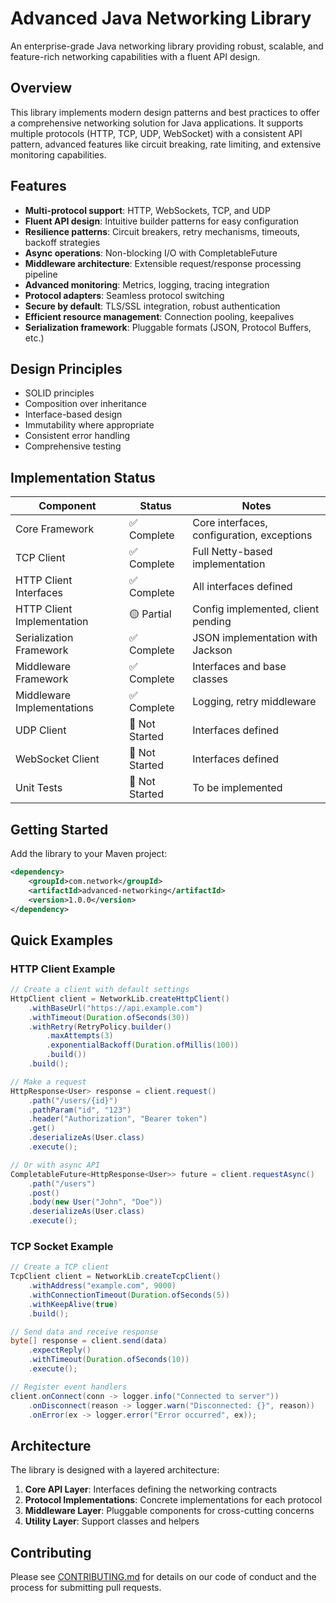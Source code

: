 # Advanced Java Networking Library

An enterprise-grade Java networking library providing robust, scalable, and feature-rich networking capabilities with a fluent API design.

## Overview

This library implements modern design patterns and best practices to offer a comprehensive networking solution for Java applications. It supports multiple protocols (HTTP, TCP, UDP, WebSocket) with a consistent API pattern, advanced features like circuit breaking, rate limiting, and extensive monitoring capabilities.

## Features

- **Multi-protocol support**: HTTP, WebSockets, TCP, and UDP
- **Fluent API design**: Intuitive builder patterns for easy configuration
- **Resilience patterns**: Circuit breakers, retry mechanisms, timeouts, backoff strategies
- **Async operations**: Non-blocking I/O with CompletableFuture
- **Middleware architecture**: Extensible request/response processing pipeline
- **Advanced monitoring**: Metrics, logging, tracing integration
- **Protocol adapters**: Seamless protocol switching
- **Secure by default**: TLS/SSL integration, robust authentication
- **Efficient resource management**: Connection pooling, keepalives
- **Serialization framework**: Pluggable formats (JSON, Protocol Buffers, etc.)

## Design Principles

- SOLID principles
- Composition over inheritance
- Interface-based design
- Immutability where appropriate
- Consistent error handling
- Comprehensive testing

## Implementation Status

| Component | Status | Notes |
|-----------|--------|-------|
| Core Framework | ✅ Complete | Core interfaces, configuration, exceptions |
| TCP Client | ✅ Complete | Full Netty-based implementation |
| HTTP Client Interfaces | ✅ Complete | All interfaces defined |
| HTTP Client Implementation | 🟡 Partial | Config implemented, client pending |
| Serialization Framework | ✅ Complete | JSON implementation with Jackson |
| Middleware Framework | ✅ Complete | Interfaces and base classes |
| Middleware Implementations | ✅ Complete | Logging, retry middleware |
| UDP Client | 🔴 Not Started | Interfaces defined |
| WebSocket Client | 🔴 Not Started | Interfaces defined |
| Unit Tests | 🔴 Not Started | To be implemented |

## Getting Started

Add the library to your Maven project:

```xml
<dependency>
    <groupId>com.network</groupId>
    <artifactId>advanced-networking</artifactId>
    <version>1.0.0</version>
</dependency>
```

## Quick Examples

### HTTP Client Example

```java
// Create a client with default settings
HttpClient client = NetworkLib.createHttpClient()
    .withBaseUrl("https://api.example.com")
    .withTimeout(Duration.ofSeconds(30))
    .withRetry(RetryPolicy.builder()
        .maxAttempts(3)
        .exponentialBackoff(Duration.ofMillis(100))
        .build())
    .build();

// Make a request
HttpResponse<User> response = client.request()
    .path("/users/{id}")
    .pathParam("id", "123")
    .header("Authorization", "Bearer token")
    .get()
    .deserializeAs(User.class)
    .execute();

// Or with async API
CompletableFuture<HttpResponse<User>> future = client.requestAsync()
    .path("/users")
    .post()
    .body(new User("John", "Doe"))
    .deserializeAs(User.class)
    .execute();
```

### TCP Socket Example

```java
// Create a TCP client
TcpClient client = NetworkLib.createTcpClient()
    .withAddress("example.com", 9000)
    .withConnectionTimeout(Duration.ofSeconds(5))
    .withKeepAlive(true)
    .build();

// Send data and receive response
byte[] response = client.send(data)
    .expectReply()
    .withTimeout(Duration.ofSeconds(10))
    .execute();

// Register event handlers
client.onConnect(conn -> logger.info("Connected to server"))
    .onDisconnect(reason -> logger.warn("Disconnected: {}", reason))
    .onError(ex -> logger.error("Error occurred", ex));
```

## Architecture

The library is designed with a layered architecture:

1. **Core API Layer**: Interfaces defining the networking contracts
2. **Protocol Implementations**: Concrete implementations for each protocol
3. **Middleware Layer**: Pluggable components for cross-cutting concerns
4. **Utility Layer**: Support classes and helpers

## Contributing

Please see [CONTRIBUTING.md](CONTRIBUTING.md) for details on our code of conduct and the process for submitting pull requests.